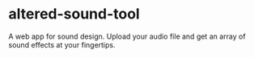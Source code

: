 # altered-sound-tool
A web app for sound design. Upload your audio file and get an array of sound effects at your fingertips.
